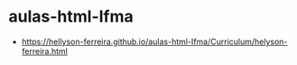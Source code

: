 # aulas-html-Ifma

- https://hellyson-ferreira.github.io/aulas-html-Ifma/Curriculum/helyson-ferreira.html
